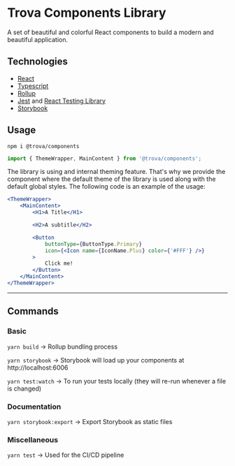 # Trova Components Library

A set of beautiful and colorful React components to build a modern and beautiful application.

## Technologies

-   [React](https://reactjs.org/)
-   [Typescript](https://www.typescriptlang.org/)
-   [Rollup](https://rollupjs.org/guide/en/)
-   [Jest](https://jestjs.io/) and [React Testing Library](https://testing-library.com/docs/react-testing-library/intro)
-   [Storybook](https://storybook.js.org/)

## Usage

`npm i @trova/components`

```javascript
import { ThemeWrapper, MainContent } from '@trova/components';
```

The library is using and internal theming feature. That's why we provide the <ThemeWrapper> component where the default theme of the library is used along with the default global styles. 
The following code is an example of the usage:

```jsx
<ThemeWrapper>
    <MainContent>
        <H1>A Title</H1>

        <H2>A subtitle</H2>

        <Button
            buttonType={ButtonType.Primary}
            icon={<Icon name={IconName.Plus} color={'#FFF'} />}
        >
            Click me!
        </Button>
    </MainContent>
</ThemeWrapper>
```

---

## Commands

### Basic

`yarn build` -> Rollup bundling process

`yarn storybook` -> Storybook will load up your components at http://localhost:6006

`yarn test:watch` -> To run your tests locally (they will re-run whenever a file is changed)

### Documentation

`yarn storybook:export` -> Export Storybook as static files

### Miscellaneous

`yarn test` -> Used for the CI/CD pipeline
